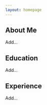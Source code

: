 ```yaml
---
layout: homepage
---
```


## About Me

Add...

## Education

Add...

## Experience

Add...

<!-- {% include_relative _includes/publications.md %} -->

<!-- {% include_relative _includes/services.md %} -->
